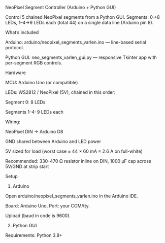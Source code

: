 NeoPixel Segment Controller (Arduino + Python GUI)

Control 5 chained NeoPixel segments from a Python GUI.
Segments: 0→8 LEDs, 1–4→9 LEDs each (total 44) on a single data line (Arduino pin 8).

What’s included

Arduino: arduino/neopixel_segments_varlen.ino — line-based serial protocol.

Python GUI: neo_segments_varlen_gui.py — responsive Tkinter app with per-segment RGB controls.

Hardware

MCU: Arduino Uno (or compatible)

LEDs: WS2812 / NeoPixel (5V), chained in this order:

Segment 0: 8 LEDs

Segments 1–4: 9 LEDs each

Wiring:

NeoPixel DIN → Arduino D8

GND shared between Arduino and LED power

5V sized for load (worst case ≈ 44 × 60 mA ≈ 2.6 A on full-white)

Recommended: 330–470 Ω resistor inline on DIN, 1000 µF cap across 5V/GND at strip start

Setup
1) Arduino

Open arduino/neopixel_segments_varlen.ino in the Arduino IDE.

Board: Arduino Uno, Port: your COM/tty.

Upload (baud in code is 9600).

2) Python GUI

Requirements: Python 3.8+
